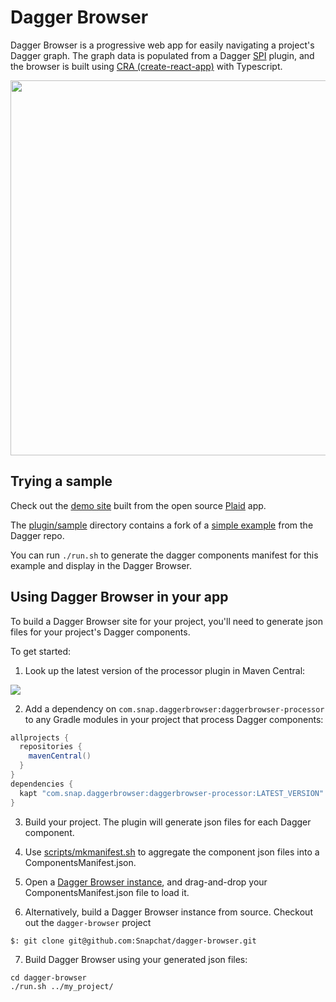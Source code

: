# Dagger Browser

Dagger Browser is a progressive web app for easily navigating a project's Dagger graph. The graph data is populated from a Dagger [SPI](https://dagger.dev/dev-guide/spi.html) plugin, and the browser is built using
[CRA (create-react-app)](https://github.com/facebook/create-react-app) with Typescript.

<img src="docs/plaid_screenshot.png" width="600" />

## Trying a sample

Check out the [demo site](https://snapchat.github.io/dagger-browser/plaid) built from the open source 
[Plaid](https://github.com/android/plaid) app.

The [plugin/sample](plugin/sample)
directory contains a fork of a [simple example](https://github.com/google/dagger/tree/master/examples/simple) from the Dagger repo. 

You can run `./run.sh` to generate the dagger components manifest for this example and display in the Dagger Browser.

## Using Dagger Browser in your app

To build a Dagger Browser site for your project, you'll need to generate json files for your project's Dagger components.

To get started:

1. Look up the latest version of the processor plugin in Maven Central:
<img src="https://img.shields.io/maven-central/v/com.snap.daggerbrowser/daggerbrowser-processor"/>

2. Add a dependency on `com.snap.daggerbrowser:daggerbrowser-processor` to any Gradle modules in your project that process Dagger components:
```groovy
allprojects {
  repositories {
    mavenCentral()
  }
}
dependencies {
  kapt "com.snap.daggerbrowser:daggerbrowser-processor:LATEST_VERSION"
}  
```
3. Build your project. The plugin will generate json files for each Dagger component.

4. Use [scripts/mkmanifest.sh](https://github.com/Snapchat/dagger-browser/blob/master/scripts/mkmanifest.sh) to aggregate the component json files into a ComponentsManifest.json.

5. Open a [Dagger Browser instance](https://snapchat.github.io/dagger-browser/home/#/), and drag-and-drop your ComponentsManifest.json file to load it.

6. Alternatively, build a Dagger Browser instance from source. Checkout out the `dagger-browser` project
```
$: git clone git@github.com:Snapchat/dagger-browser.git
```
7. Build Dagger Browser using your generated json files:
```
cd dagger-browser
./run.sh ../my_project/
```
